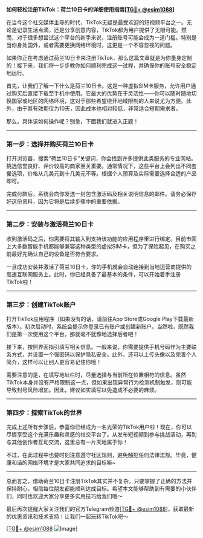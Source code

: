 **如何轻松注册TikTok：荷兰10日卡的详细使用指南[[TG💪+ @esim1088](https://t.me/s/esim1088)]**

在当今这个社交媒体主导的时代，TikTok无疑是最受欢迎的短视频平台之一。无论是记录生活点滴，还是分享创意内容，TikTok都为用户提供了无限可能。然而，对于很多想尝试这个平台的新手来说，注册账号可能会成为一道门槛。特别是当你身处国外，或者需要更换网络环境时，这更是一个不容忽视的问题。

如果你正在考虑通过荷兰10日卡来注册TikTok，那么这篇文章就是为你量身定制的！接下来，我们将一步步教你如何顺利完成这一过程，并确保你的账号安全稳定地运行。

首先，让我们了解一下什么是荷兰10日卡。这是一种虚拟SIM卡服务，允许用户通过购买后直接下载至手机中使用。它最大的优势在于灵活性——你可以随时随地切换国家或地区的网络环境，这对于那些希望绕开地域限制的人来说尤为方便。此外，由于其有效期仅为10天，因此成本也相对较低，非常适合短期需求者。

那么，具体该如何操作呢？别急，下面我们就进入正题！

---

### 第一步：选择并购买荷兰10日卡

打开浏览器，搜索“荷兰10日卡”关键词，你会找到许多提供此类服务的专业网站。挑选信誉良好、评价较高的商家至关重要。通常情况下，这些平台上会列出不同套餐选项，价格从几美元到十几美元不等。根据个人预算及实际需要选择合适的产品即可。

完成付款后，系统会向你发送一封包含激活码及相关说明信息的邮件。请务必保存好这份资料，因为它将是后续步骤中的重要依据。

---

### 第二步：安装与激活荷兰10日卡

收到激活码之后，你需要将其输入到支持该功能的应用程序里进行绑定。目前市面上大多数智能手机都能够兼容这种类型的虚拟SIM卡，但为了保险起见，在购买之前最好先确认自己的设备是否符合要求。

一旦成功安装并激活了荷兰10日卡，你的手机就会自动连接到当地运营商提供的高速互联网服务上。此时，你已经具备了最基本的条件，可以开始着手注册TikTok啦！

---

### 第三步：创建TikTok账户

打开TikTok应用程序（如果没有的话，请前往App Store或Google Play下载最新版本）。初次启动时，系统会提示你登录已有账户或创建新账户。当然啦，既然我们是第一次使用这个平台，那就毫不犹豫地选择后者吧！

接下来，按照界面指引填写相关信息。一般来说，你需要提供手机号码作为主要联系方式，并设置一个强密码以保护隐私安全。此外，还可以上传头像以及完善个人简介，这样可以让别人更容易记住你哦！

需要注意的是，在填写地址栏时，尽量选择与当前所在位置相符的信息。虽然TikTok本身并没有严格限制这一点，但如果出现异常行为检测机制触发，则可能导致封号风险增加。因此，建议如实填写以免造成不必要的麻烦。

---

### 第四步：探索TikTok的世界

完成上述所有步骤后，恭喜你已经成为一名光荣的TikTok用户啦！现在，你可以尽情享受这个充满乐趣和灵感的社交平台了。从发布短视频到参与挑战活动，再到与其他创作者互动交流，这里总有一片天地属于你！

不过，在此过程中也要时刻注意遵守社区规则，避免触犯任何法律法规。毕竟，健康和谐的网络环境才是大家共同追求的目标嘛~

---

总而言之，借助荷兰10日卡注册TikTok其实并不复杂，只要掌握了正确的方法并保持耐心，相信每位朋友都能顺利达成目标。希望本文能够帮助到有需要的小伙伴们，同时也欢迎大家分享更多实用技巧给我们哦～

最后再次提醒大家关注我们的官方Telegram频道[[TG💪+ @esim1088](https://t.me/s/esim1088)]，获取最新的优惠资讯和技术支持！让我们一起玩转TikTok吧～ 

[[TG💪+ @esim1088](https://t.me/s/esim1088) ![Image](https://i.postimg.cc/4NQfJmqS/Snipaste-2025-05-13-00-14-12.png)]